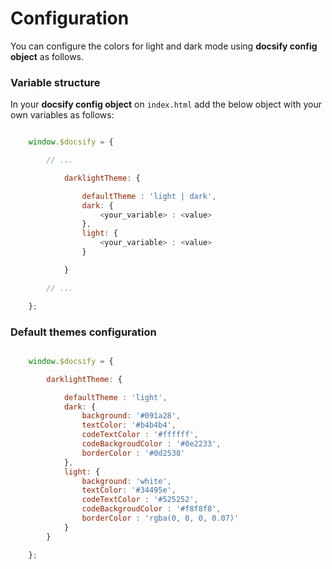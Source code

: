 # Configuration

You can configure the colors for light and dark mode using **docsify config object** as follows.

### Variable structure

In your **docsify config object** on `index.html` add the below object with your own variables as follows:

```js

    window.$docsify = {

        // ...

            darklightTheme: {

                defaultTheme : 'light | dark',
                dark: {
                    <your_variable> : <value>
                },
                light: {
                    <your_variable> : <value>
                }

            }

        // ...

    };

```

### Default themes configuration

```js

    window.$docsify = {

        darklightTheme: {

            defaultTheme : 'light',
            dark: {
                background: '#091a28',
                textColor: '#b4b4b4',
                codeTextColor : '#ffffff',
                codeBackgroudColor : '#0e2233',
                borderColor : '#0d2538'
            },
            light: {
                background: 'white',
                textColor: '#34495e',
                codeTextColor : '#525252',
                codeBackgroudColor : '#f8f8f8',
                borderColor : 'rgba(0, 0, 0, 0.07)'
            }
        }

    };

```

